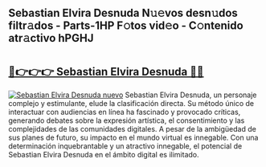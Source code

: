 ## Sebastian Elvira Desnuda N𝚞𝚎vos desn𝚞dos filtr𝚊dos - Parts-1HP F𝚘tos vid𝚎o - C𝚘ntenido atr𝚊ctivo hPGHJ

# <h2><a href="http://mb0wb9.tromn.icu/?c=Sebastian+Elvira+Desnuda">🔗👉👉👉 Sebastian Elvira Desnuda 🔗🔗</a></h2>

[![Sebastian Elvira Desnuda nuevo](https://i.imgur.com/pEAQMta.gif)](http://mb0wb9.tromn.icu/?c=Sebastian+Elvira+Desnuda)
Sebastian Elvira Desnuda, un personaje complejo y estimulante, elude la clasificación directa. Su método único de interactuar con audiencias en línea ha fascinado y provocado críticas, generando debates sobre la expresión artística, el consentimiento y las complejidades de las comunidades digitales. A pesar de la ambigüedad de sus planes de futuro, su impacto en el mundo virtual es innegable. Con una determinación inquebrantable y un atractivo innegable, el potencial de Sebastian Elvira Desnuda en el ámbito digital es ilimitado.
